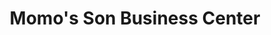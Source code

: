 ---
title: "Momo's Son Business Center"
url: /gbarnga/momos-son-business-center/
shop: greengrocer
---